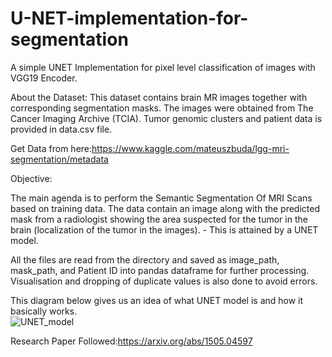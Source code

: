 # U-NET-implementation-for-segmentation
A simple UNET Implementation for pixel level classification of images with VGG19 Encoder.



About the Dataset:
This dataset contains brain MR images together with corresponding segmentation masks.
The images were obtained from The Cancer Imaging Archive (TCIA).
Tumor genomic clusters and patient data is provided in data.csv file.

Get Data from here:https://www.kaggle.com/mateuszbuda/lgg-mri-segmentation/metadata


Objective:

The main agenda is to perform the Semantic Segmentation Of MRI Scans based on training data. The data contain an image along with the predicted mask from a radiologist showing the area suspected for the tumor in the brain (localization of the tumor in the images). - This is attained by a UNET model. 

All the files are read from the directory and saved as image_path, mask_path, and Patient ID into pandas dataframe for further processing. Visualisation and dropping of duplicate values is also done to avoid errors. 


This diagram below gives us an idea of what UNET model is and how it basically works.  
![UNET_model](https://github.com/itspreeti25/U-NET-implementation-for-segmentation/blob/main/unetmodel.png)


Research Paper Followed:https://arxiv.org/abs/1505.04597

